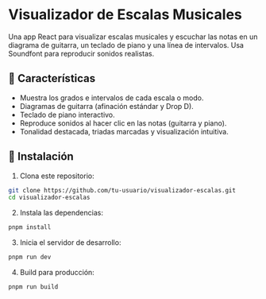 # Visualizador de Escalas Musicales

Una app React para visualizar escalas musicales y escuchar las notas en un diagrama de guitarra, un teclado de piano y una línea de intervalos. Usa Soundfont para reproducir sonidos realistas.

## 🎸 Características

- Muestra los grados e intervalos de cada escala o modo.
- Diagramas de guitarra (afinación estándar y Drop D).
- Teclado de piano interactivo.
- Reproduce sonidos al hacer clic en las notas (guitarra y piano).
- Tonalidad destacada, triadas marcadas y visualización intuitiva.

## 🚀 Instalación

1. Clona este repositorio:

```bash
git clone https://github.com/tu-usuario/visualizador-escalas.git
cd visualizador-escalas
```

2. Instala las dependencias:

```bash
pnpm install
```

3. Inicia el servidor de desarrollo:

```bash
pnpm run dev
```

4. Build para producción:

```bash
pnpm run build
```
